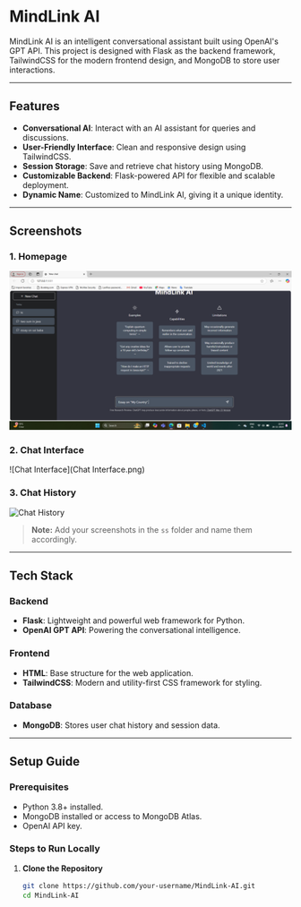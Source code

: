 
# MindLink AI 

MindLink AI is an intelligent conversational assistant built using OpenAI's GPT API. This project is designed with Flask as the backend framework, TailwindCSS for the modern frontend design, and MongoDB to store user interactions.

---

## Features

- **Conversational AI**: Interact with an AI assistant for queries and discussions.
- **User-Friendly Interface**: Clean and responsive design using TailwindCSS.
- **Session Storage**: Save and retrieve chat history using MongoDB.
- **Customizable Backend**: Flask-powered API for flexible and scalable deployment.
- **Dynamic Name**: Customized to MindLink AI, giving it a unique identity.

---

## Screenshots

### 1. **Homepage**
![Homepage](HomePage.png)

### 2. **Chat Interface**
![Chat Interface](Chat Interface.png)

### 3. **Chat History**
![Chat History](ss/chat_history.png)

> **Note:** Add your screenshots in the `ss` folder and name them accordingly.

---

## Tech Stack

### Backend
- **Flask**: Lightweight and powerful web framework for Python.
- **OpenAI GPT API**: Powering the conversational intelligence.

### Frontend
- **HTML**: Base structure for the web application.
- **TailwindCSS**: Modern and utility-first CSS framework for styling.

### Database
- **MongoDB**: Stores user chat history and session data.

---

## Setup Guide

### Prerequisites
- Python 3.8+ installed.
- MongoDB installed or access to MongoDB Atlas.
- OpenAI API key.

### Steps to Run Locally
1. **Clone the Repository**
   ```bash
   git clone https://github.com/your-username/MindLink-AI.git
   cd MindLink-AI
